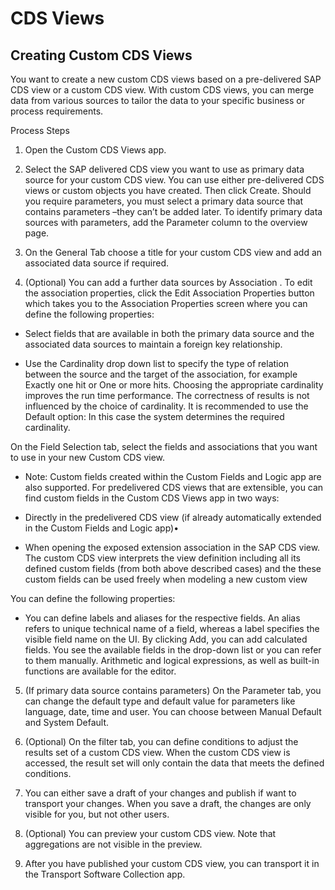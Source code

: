 # CDS Views

## Creating Custom CDS Views

You want to create a new custom CDS views based on a pre-delivered SAP CDS view or a custom CDS view. With custom CDS views, you can merge data from various sources to tailor the data to your specific business or process requirements.

Process Steps

1. Open the Custom CDS Views app.

2. Select the SAP delivered CDS view you want to use as primary data source for your custom CDS view. You can use either pre-delivered CDS views or custom objects you have created. Then click Create. Should you require parameters, you must select a primary data source that contains parameters –they can’t be added later. To identify primary data sources with parameters, add the Parameter column to the overview page.

3. On the General Tab choose a title for your custom CDS view and add an associated data source if required.

4. (Optional) You can add a further data sources by Association . To edit the association properties, click the Edit Association
Properties button which takes you to the Association Properties screen where you can define the following properties:

 - Select fields that are available in both the primary data source and the associated data sources to maintain a foreign key relationship.

 - Use the Cardinality drop down list to specify the type of relation between the source and the target of the association, for example Exactly one hit or One or more hits. Choosing the appropriate cardinality improves the run time performance. The correctness of results is not influenced by the choice of cardinality. It is recommended to use the Default option: In this case the system determines the required cardinality.

On the Field Selection tab, select the fields and associations that you want to use in your new Custom CDS view.

 - Note: Custom fields created within the Custom Fields and Logic app are also supported. For predelivered CDS views that are extensible, you can find custom fields in the Custom CDS Views app in two ways:

  - Directly in the predelivered CDS view (if already automatically extended in the Custom Fields and Logic app)• 
  - When opening the exposed extension association in the SAP CDS view. The custom CDS view interprets the view definition including all its defined custom fields (from both above described cases) and the these custom fields can be used freely when modeling a new custom view

You can define the following properties:
- You can define labels and aliases for the respective fields. An alias refers to unique technical name of a field, whereas a label specifies the visible field name on the UI. By clicking Add, you can add calculated fields. You see the available fields in the drop-down list or you can refer to them manually. Arithmetic and logical expressions, as well as built-in functions are available for the editor. 

5. (If primary data source contains parameters) On the Parameter tab, you can change the default type and default value for parameters like language, date, time and user. You can choose between Manual Default and System Default. 

6. (Optional) On the filter tab, you can define conditions to adjust the results set of a custom CDS view. When the custom CDS view is accessed, the result set will only contain the data that meets the defined conditions. 

7. You can either save a draft of your changes and publish if want to transport your changes. When you save a draft, the changes are only visible for you, but not other users.

8. (Optional) You can preview your custom CDS view. Note that aggregations are not visible in the preview.

9. After you have published your custom CDS view, you can transport it in the Transport Software Collection app.


